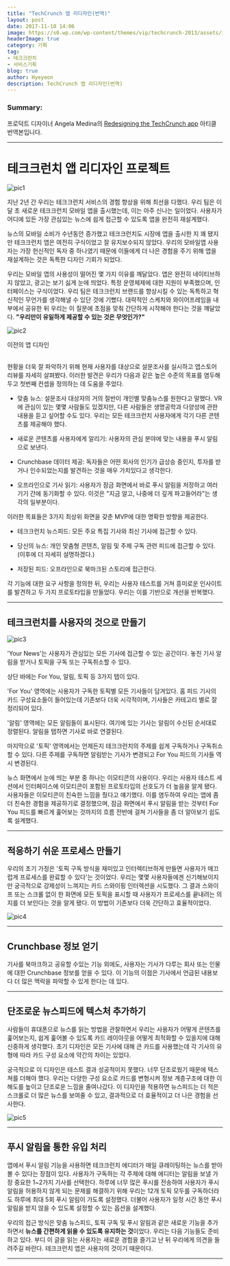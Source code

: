 ```yaml
---
title: "TechCrunch 앱 리디자인(번역)"
layout: post
date: 2017-11-10 14:06
image: https://s0.wp.com/wp-content/themes/vip/techcrunch-2013/assets/images/logo.svg
headerImage: true
category: 기획
tag:
- 테크크런치
- 서비스기획
blog: true
author: Hyeyeon
description: TechCrunch 앱 리디자인(번역)
---
```


### Summary:

프로덕트 디자이너 Angela Medina의 [Redesigning the TechCrunch app](https://techcrunch.com/2017/10/21/redesigning-the-techcrunch-app/) 아티클 번역본입니다.

---

# 테크크런치 앱 리디자인 프로젝트

![pic1](https://tctechcrunch2011.files.wordpress.com/2017/10/1-lead-image.jpg?w=686&zoom=2)

지난 2년 간 우리는 테크크런치 서비스의 경험 향상을 위해 최선을 다했다. 우리 팀은 이달 초 새로운 테크크런치 모바일 앱을 출시했는데, 이는 아주 신나는 일이었다. 사용자가 어디에 있든 가장 관심있는 뉴스에 쉽게 접근할 수 있도록 앱을 완전히 재설계했다.

뉴스의 모바일 소비가 수년동안 증가했고 테크크런치도 시장에 앱을 출시한 지 꽤 됐지만 테크크런치 앱은 여전히 구식이었고 잘 유지보수되지 않았다. 우리의 모바일앱 사용자는 가장 헌신적인 독자 중 하나였기 때문에 이들에게 더 나은 경험을 주기 위해 앱을 재설계하는 것은 독특한 디자인 기회가 되었다.

우리는 모바일 앱의 사용성이 떨어진 몇 가지 이유를 깨달았다. 앱은 완전히 네이티브하지 않았고, 광고는 보기 싫게 눈에 띄었다. 특정 운영체제에 대한 지원이 부족했으며, 인터페이스는 구식이었다. 우리 팀은 테크크런치 브랜드를 향상시킬 수 있는 독특하고 혁신적인 무언가를 생각해낼 수 있단 것에 기뻤다. 대략적인 스케치와 와이어프레임을 내부에서 공유한 뒤 우리는 이 질문에 초점을 맞춰 간단하게 시작해야 한다는 것을 꺠달았다. **"우리만이 유일하게 제공할 수 있는 것은 무엇인가?"**

![pic2](https://s.aolcdn.com/dims-global/dims3/GLOB/resize/722x712/quality/80/https://tctechcrunch2011.files.wordpress.com/2017/10/21.png)
<figcaption class="caption">이전의 앱 디자인</figcaption>
<br>

현황을 더욱 잘 파악하기 위해 현재 사용자를 대상으로 설문조사를 실시하고 앱스토어 리뷰를 자세히 살펴봤다. 이러한 발견은 우리가 다음과 같은 높은 수준의 목표를 염두해두고 첫번째 컨셉을 정의하는 데 도움을 주었다.

* 맞춤 뉴스: 설문조사 대상자의 거의 절반이 개인별 맞춤뉴스를 원한다고 말했다. VR에 관심이 있는 몇몇 사람들도 있겠지만, 다른 사람들은 생명공학과 다양성에 관한 내용을 듣고 싶어할 수도 있다. 우리는 모든 테크크런치 사용자에게 각기 다른 콘텐츠를 제공해야 했다.

* 새로운 콘텐츠를 사용자에게 알리기: 사용자의 관심 분야에 맞는 내용을 푸시 알림으로 보낸다.

* Crunchbase 데이터 제공: 독자들은 어떤 회사의 인기가 급상승 중인지, 투자를 받거나 인수되었는지를 발견하는 것을 매우 가치있다고 생각한다.

* 오프라인으로 기사 읽기: 사용자가 잠금 화면에서 바로 푸시 알림을 저장하고 여러 기기 간에 동기화할 수 있다. 이것은 "지금 알고, 나중에 더 깊게 파고들어라"는 생각의 일부분이다.

이러한 목표들은 3가지 최상위 화면을 갖춘 MVP에 대한 명확한 방향을 제공한다.

* 테크크런치 뉴스피드: 모든 주요 특집 기사와 최신 기사에 접근할 수 있다.

* 당신의 뉴스: 개인 맞춤형 콘텐츠, 알림 및 주제 구독 관련 피드에 접근할 수 있다. (이후에 더 자세히 설명하겠다.)

* 저장된 피드: 오프라인으로 북마크된 스토리에 접근한다.

각 기능에 대한 요구 사항을 정의한 뒤, 우리는 사용자 테스트를 거쳐 흥미로운 인사이트를 발견하고 두 가지 프로토타입을 만들었다. 우리는 이를 기반으로 개선을 반복했다.

---

## 테크크런치를 사용자의 것으로 만들기

![pic3](https://tctechcrunch2011.files.wordpress.com/2017/10/35.gif?w=462&h=679&zoom=2)
<br>

'Your News'는 사용자가 관심있는 모든 기사에 접근할 수 있는 공간이다. 놓친 기사 알림을 받거나 토픽을 구독 또는 구독취소할 수 있다.

상단 바에는 For You, 알림, 토픽 등 3가지 탭이 있다.

'For You' 영역에는 사용자가 구독한 토픽별 모든 기사들이 담겨있다. 홈 피드 기사의 카드 구성요소들이 들어있는데 기존보다 더욱 시각적이며, 기사들은 카테고리 별로 잘 정리되어 있다.

'알림' 영역에는 모든 알림들이 표시된다. 여기에 있는 기사는 알림이 수신된 순서대로 정렬된다. 알림을 탭하면 기사로 바로 연결된다.

마지막으로 '토픽' 영역에서는 언제든지 테크크런치의 주제를 쉽게 구독하거나 구독취소할 수 있다. 다른 주제를 구독하면 알림받는 기사가 변경되고 For You 피드의 기사들 역시 변경된다.

뉴스 화면에서 눈에 띄는 부분 중 하나는 이모티콘의 사용이다. 우리는 사용자 테스트 세션에서 인터페이스에 이모티콘이 포함된 프로토타입의 선호도가 더 높음을 알게 됐다. 사용자들은 이모티콘이 친숙한 느낌을 줬다고 얘기했다. 이를 염두하여 우리는 앱에 좀 더 친숙한 경험을 제공하기로 결정했으며, 잠금 화면에서 푸시 알림을 받는 것부터 For You 피드를 빠르게 훑어보는 것까지의 흐름 전반에 걸쳐 기사들을 좀 더 알아보기 쉽도록 설계했다.

---

## 적응하기 쉬운 프로세스 만들기

우리의 초기 가정은 '토픽 구독 방식을 재미있고 인터렉티브하게 만들면 사용자가 매끄럽게 프로세스를 완료할 수 있다'는 것이었다. 우리는 몇몇 사용자들에겐 신기해보이지만 궁극적으로 강제성이 느껴지는 카드 스와이핑 인터렉션을 시도했다. 그 결과 스와이프 또는 스크롤 없이 한 화면에 모든 토픽을 표시할 때 사용자가 프로세스를 끝내려는 의지를 더 보인다는 것을 알게 됐다. 이 방법이 기존보다 더욱 간단하고 효율적이었다.

![pic4](https://tctechcrunch2011.files.wordpress.com/2017/10/41.gif?w=640&h=352&zoom=2)
<br>

---

## Crunchbase 정보 얻기

기사를 북마크하고 공유할 수있는 기능 외에도, 사용자는 기사가 다루는 회사 또는 인물에 대한 Crunchbase 정보를 얻을 수 있다. 이 기능의 이점은 기사에서 언급된 내용보다 더 많은 맥락을 파악할 수 있게 한다는 데 있다.

---

## 단조로운 뉴스피드에 텍스처 추가하기

사람들이 휴대폰으로 뉴스를 읽는 방법을 관찰하면서 우리는 사용자가 어떻게 콘텐츠를 훑어보는지, 쉽게 훑어볼 수 있도록 카드 레이아웃을 어떻게 최적화할 수 있을지에 대해 신중하게 생각했다. 초기 디자인은 모든 기사에 대해 큰 카드를 사용했는데 각 기사의 유형에 따라 카드 구성 요소에 약간의 차이는 있었다.

궁극적으로 이 디자인은 테스트 결과 성공적이지 못했다. 너무 단조로웠기 때문에 텍스쳐를 더해야 했다. 우리는 다양한 구성 요소로 카드를 변형시켜 정보 계층구조에 대한 이해도를 높이고 단조로운 느낌을 줄여나갔다. 이 디자인을 적용하면 뉴스피드는 더 적은 스크롤로 더 많은 뉴스를 보여줄 수 있고, 결과적으로 더 효율적이고 더 나은 경험을 선사한다.

![pic5](https://tctechcrunch2011.files.wordpress.com/2017/10/6.png)
<br>

---

## 푸시 알림을 통한 유입 처리

앱에서 푸시 알림 기능을 사용하면 테크크런치 에디터가 매일 큐레이팅하는 뉴스를 받아볼 수 있다는 장점이 있다. 사용자가 구독하는 각 주제에 대해 에디터는 알림을 보낼 가장 중요한 1~2가지 기사를 선택한다. 하루에 너무 많은 푸시를 전송하여 사용자가 푸시 알림을 허용하지 않게 되는 문제를 해결하기 위해 우리는 12개 토픽 모두를 구독하더라도 하루에 최대 5회 푸시 알림이 가도록 설정했다. 더불어 사용자가 일정 시간 동안 푸시 알림을 받지 않을 수 있도록 설정할 수 있는 옵션을 설계했다.

우리의 접근 방식은 맞춤 뉴스피드, 토픽 구독 및 푸시 알림과 같은 새로운 기능을 추가하면서 **뉴스를 간편하게 읽을 수 있도록 유지하는 것**이었다. 우리는 다음 기능들도 준비하고 있다. 부디 이 글을 읽는 사용자는 새로운 경험을 즐기고 난 뒤 우리에게 의견을 들려주길 바란다. 테크크런치 앱은 사용자의 것이기 때문이다.

---
